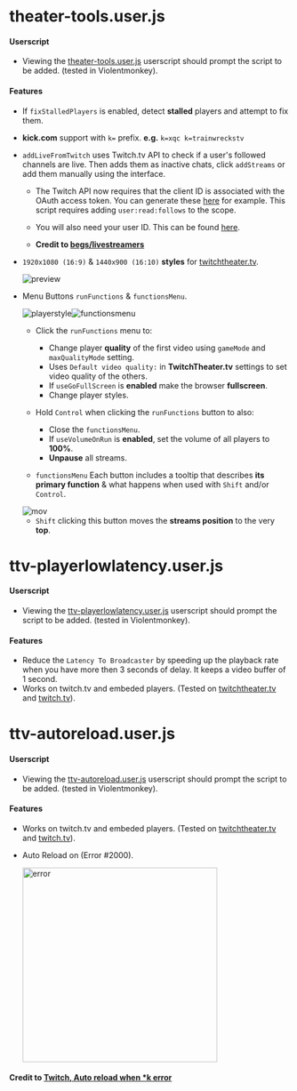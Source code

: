 # theater-tools.user.js <!-- https://www.markdownguide.org/cheat-sheet/ -->

#### Userscript

- Viewing the [theater-tools.user.js](https://github.com/DarkChilliz/theater-tools/raw/main/theater-tools.user.js) userscript should prompt the script to be added. (tested in Violentmonkey).

#### Features

- If `fixStalledPlayers` is enabled, detect **stalled** players and attempt to fix them.

- **kick.com** support with `k=` prefix. **e.g.** `k=xqc k=trainwreckstv`

- `addLiveFromTwitch` uses Twitch.tv API to check if a user's followed channels are live. Then adds them as inactive chats, click `addStreams` or add them manually using the interface.

    - The Twitch API now requires that the client ID is associated with the OAuth access token.
        You can generate these [here](https://twitchtokengenerator.com/) for example. This script requires adding ```user:read:follows``` to the scope.

    - You will also need your user ID. This can be found [here](https://www.streamweasels.com/tools/convert-twitch-username-to-user-id/).

    - **Credit to [begs/livestreamers](https://github.com/begs/livestreamers)**

- `1920x1080 (16:9)` & `1440x900 (16:10)` **styles** for [twitchtheater.tv](https://twitchtheater.tv/).

    ![preview](https://github.com/DarkChilliz/theater-tools/blob/main/img/preview/preview.png?raw=true)

- Menu Buttons `runFunctions` & `functionsMenu`.

    <img src="https://github.com/DarkChilliz/theater-tools/blob/main/img/playerstyle.png?raw=true" alt="playerstyle" title="run functions"/><img src="https://github.com/DarkChilliz/theater-tools/blob/main/img/functionsmenu.png?raw=true" alt="functionsmenu" title="function menu"/>

    - Click the `runFunctions` menu to:

        - Change player **quality** of the first video using `gameMode` and `maxQualityMode` setting.
        - Uses `Default video quality:` in **TwitchTheater.tv** settings to set video quality of the others.
        - If `useGoFullScreen` is **enabled** make the browser **fullscreen**.
        - Change player styles.

    - Hold `Control` when clicking the `runFunctions` button to also:

        - Close the `functionsMenu`.
        - If `useVolumeOnRun` is **enabled**, set the volume of all players to **100%**.
        - **Unpause** all streams.

    - `functionsMenu` Each button includes a tooltip that describes **its primary function** & what happens when used with `Shift` and/or `Control`.

    <img src="https://github.com/DarkChilliz/theater-tools/blob/main/img/preview/mov.png?raw=true" alt="mov" title="Move position up"/>

    - `Shift` clicking this button moves the **streams position** to the very **top**.

<!-- #### ~~Firefox, Firefox Developer Edition, Firefox Nightly, Firefox ESR~~

- ~~Download repository as ZIP & Extract All.~~
- ~~Set `xpinstall.signatures.required` to `false` in `about:config`.~~
- ~~In the manifest folder rename `manifest_firefox.json` to `manifest.json` replacing the version in the root directory.~~
- ~~[Package files into ZIP](https://extensionworkshop.com/documentation/publish/package-your-extension/) & `Install Add-on From File...` in `about:addons`.~~

#### ~~Google Chrome, Chromium~~

- ~~Download repository as ZIP & Extract All.~~
- ~~Toggle `Developer mode` in `chrome://extensions/` and `Load unpacked`.~~ -->

# ttv-playerlowlatency.user.js

#### Userscript

- Viewing the [ttv-playerlowlatency.user.js](https://github.com/DarkChilliz/theater-tools/raw/main/ttv-playerlowlatency.user.js) userscript should prompt the script to be added. (tested in Violentmonkey).

#### Features

- Reduce the `Latency To Broadcaster` by speeding up the playback rate when you have more then 3 seconds of delay. It keeps a video buffer of 1 second.
- Works on twitch.tv and embeded players. (Tested on [twitchtheater.tv](https://twitchtheater.tv/) and [twitch.tv](https://twitch.tv/forsen)).
    <!-- ``` -->
    <!-- | Options                    | Defaults | -->
    <!-- | -------------------------- | -------- | -->
    <!-- | Option.MinLatencySpeedup = |   2.25   | -->
    <!-- | Option.MinLatencyReload  = |   4.5    | -->
    <!-- | Option.KeepBuffer        = |   1.5    | -->
    <!-- | Option.OverridePlayer    = |   false  | -->
    <!-- ``` -->
<!-- - Reload on error (if the player errors, reload it) -->

# ttv-autoreload.user.js

#### Userscript

- Viewing the [ttv-autoreload.user.js](https://github.com/DarkChilliz/theater-tools/raw/main/ttv-autoreload.user.js) userscript should prompt the script to be added. (tested in Violentmonkey).

#### Features

- Works on twitch.tv and embeded players. (Tested on [twitchtheater.tv](https://twitchtheater.tv/) and [twitch.tv](https://twitch.tv/forsen)).
- Auto Reload on (Error #2000).

    <img src="https://github.com/DarkChilliz/theater-tools/blob/main/img/preview/error.png?raw=true" alt="error" width="350"/> <!-- https://stackoverflow.com/a/14747656 -->

    <!-- ![error](https://github.com/DarkChilliz/theater-tools/blob/main/img/preview/error.png?raw=true) -->

#### Credit to [Twitch, Auto reload when *k error](https://greasyfork.org/en/scripts/472868-twitch-auto-reload-when-k-error/code)
